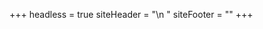 +++
headless = true
siteHeader = "<head>\n    <style>\n        body {\n            background-color: #282828; /* Grayish-black background */\n            color: #ffffff; /* White text */\n        }\n        .header {\n            padding: 20px;\n            text-align: center;\n            font-size: 30px;\n            color: #ffffff; /* White text for the header */\n        }\n        h1, h2, p, b, i {\n            color: #ffffff; /* White text for h1, h2, paragraphs, bold and italic text */\n        }\n        a:link {\n            color: #ffffff; /* White color for unvisited links */\n        }\n        a:visited {\n            color: #dddddd; /* Light gray color for visited links */\n        }\n        a:hover {\n            color: #bbbbbb; /* Darker gray color when hovering over links */\n        }\n    </style>"
siteFooter = ""
+++

